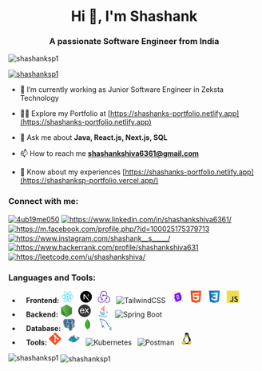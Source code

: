 <h1 align="center">Hi 👋, I'm Shashank</h1>
<h3 align="center">A passionate Software Engineer from India</h3>

<p align="left"> <img src="https://komarev.com/ghpvc/?username=shashanksp1&label=Profile%20views&color=0e75b6&style=flat" alt="shashanksp1" /> </p>

<p align="left"> <a href="https://github.com/ryo-ma/github-profile-trophy"><img src="https://github-profile-trophy.vercel.app/?username=shashanksp1" alt="shashanksp1" /></a> </p>

-  🔭 I’m currently working as Junior Software Engineer in Zeksta Technology
-  👨‍💻 Explore my Portfolio at [https://shashanks-portfolio.netlify.app](https://shashanks-portfolio.netlify.app)

- 💬 Ask me about **Java, React.js, Next.js, SQL**

- 📫 How to reach me **shashankshiva6361@gmail.com**

- 📄 Know about my experiences [https://shashanks-portfolio.netlify.app](https://shashanksp-portfolio.vercel.app/)

<h3 align="left">Connect with me:</h3>
<p align="left">
<a href="https://twitter.com/4ub19me050" target="blank"><img align="center" src="https://raw.githubusercontent.com/rahuldkjain/github-profile-readme-generator/master/src/images/icons/Social/twitter.svg" alt="4ub19me050" height="30" width="40" /></a>
<a href="https://linkedin.com/in/https://www.linkedin.com/in/shashankshiva6361/" target="blank"><img align="center" src="https://raw.githubusercontent.com/rahuldkjain/github-profile-readme-generator/master/src/images/icons/Social/linked-in-alt.svg" alt="https://www.linkedin.com/in/shashankshiva6361/" height="30" width="40" /></a>
<a href="https://fb.com/https://m.facebook.com/profile.php/?id=100025175379713" target="blank"><img align="center" src="https://raw.githubusercontent.com/rahuldkjain/github-profile-readme-generator/master/src/images/icons/Social/facebook.svg" alt="https://m.facebook.com/profile.php/?id=100025175379713" height="30" width="40" /></a>
<a href="https://instagram.com/https://www.instagram.com/shashank__s_____/" target="blank"><img align="center" src="https://raw.githubusercontent.com/rahuldkjain/github-profile-readme-generator/master/src/images/icons/Social/instagram.svg" alt="https://www.instagram.com/shashank__s_____/" height="30" width="40" /></a>
<a href="https://www.hackerrank.com/https://www.hackerrank.com/profile/shashankshiva631" target="blank"><img align="center" src="https://raw.githubusercontent.com/rahuldkjain/github-profile-readme-generator/master/src/images/icons/Social/hackerrank.svg" alt="https://www.hackerrank.com/profile/shashankshiva631" height="30" width="40" /></a>
<a href="https://www.leetcode.com/https://leetcode.com/u/shashankshiva/" target="blank"><img align="center" src="https://raw.githubusercontent.com/rahuldkjain/github-profile-readme-generator/master/src/images/icons/Social/leet-code.svg" alt="https://leetcode.com/u/shashankshiva/" height="30" width="40" /></a>
</p>

<h3 align="left">Languages and Tools:</h3>
<ul>
  <li>&nbsp;&nbsp;
    <b>Frontend:</b>
    <img src="https://raw.githubusercontent.com/devicons/devicon/master/icons/react/react-original.svg" alt="React" width="25" height="25"   />&nbsp;&nbsp;
    <img src="https://github.com/ShashankSP1/ShashankSP1/blob/main/nextjs-icon.png" alt="Next.js" width="25" height="25"   />&nbsp;&nbsp;
    <img src="https://raw.githubusercontent.com/devicons/devicon/master/icons/redux/redux-original.svg" alt="Redux" width="25" height="25"   />&nbsp;&nbsp;
    <img src="https://www.vectorlogo.zone/logos/tailwindcss/tailwindcss-icon.svg" alt="TailwindCSS" width="25" height="25"  />&nbsp;&nbsp;
    <img src="https://github.com/ShashankSP1/ShashankSP1/blob/main/icons-hero%402x.png" alt="Bootstrap" width="25" height="25"   />&nbsp;&nbsp;
    <img src="https://raw.githubusercontent.com/devicons/devicon/master/icons/html5/html5-original.svg" alt="HTML" width="25" height="25"   />&nbsp;&nbsp;
    <img src="https://raw.githubusercontent.com/devicons/devicon/master/icons/css3/css3-original.svg" alt="CSS" width="25" height="25"   />&nbsp;&nbsp;
    <img src="https://raw.githubusercontent.com/devicons/devicon/master/icons/javascript/javascript-original.svg" alt="JavaScript" width="25" height="25"   />&nbsp;&nbsp;
  </li>
  <li>&nbsp;&nbsp;
    <b>Backend:</b>
    <img src="https://raw.githubusercontent.com/devicons/devicon/master/icons/nodejs/nodejs-original.svg" alt="Node.js" width="25" height="25"  />&nbsp;&nbsp;
    <img src="https://github.com/ShashankSP1/ShashankSP1/blob/main/1646733543.webp" alt="Express.js" width="25" height="25"   />&nbsp;&nbsp;
    <img src="https://raw.githubusercontent.com/devicons/devicon/master/icons/java/java-original.svg" alt="Java" width="25" height="25"   />&nbsp;&nbsp;
    <img src="https://www.vectorlogo.zone/logos/springio/springio-icon.svg" alt="Spring Boot" width="25" height="25"   />&nbsp;&nbsp;
  </li>

  <li>&nbsp;&nbsp;
    <b>Database:</b>
    <img src="https://raw.githubusercontent.com/devicons/devicon/master/icons/postgresql/postgresql-original.svg" alt="PostgreSQL" width="25" height="25"   />&nbsp;&nbsp;
    <img src="https://raw.githubusercontent.com/devicons/devicon/master/icons/mongodb/mongodb-original.svg" alt="MongoDB" width="25" height="25"   />&nbsp;&nbsp;
    <img src="https://raw.githubusercontent.com/devicons/devicon/master/icons/mysql/mysql-original.svg" alt="MySQL" width="25" height="25"   />&nbsp;&nbsp;
  </li>

  <li>&nbsp;&nbsp;
    <b>Tools:</b>
    <img src="https://raw.githubusercontent.com/devicons/devicon/master/icons/git/git-original.svg" alt="Git" width="25" height="25"   />&nbsp;&nbsp;
    <img src="https://raw.githubusercontent.com/devicons/devicon/master/icons/docker/docker-original.svg" alt="Docker" width="25" height="25"   />&nbsp;&nbsp;
    <img src="https://www.vectorlogo.zone/logos/kubernetes/kubernetes-icon.svg" alt="Kubernetes" width="25" height="25"   />&nbsp;&nbsp;
    <img src="https://www.vectorlogo.zone/logos/getpostman/getpostman-icon.svg" alt="Postman" width="25" height="25"   />&nbsp;&nbsp;
    <img src="https://raw.githubusercontent.com/devicons/devicon/master/icons/linux/linux-original.svg" alt="Linux" width="25" height="25"  />&nbsp;&nbsp;
  </li>
</ul>

<p><img align="left" src="https://github-readme-stats.vercel.app/api/top-langs?username=shashanksp1&show_icons=true&locale=en&layout=compact" alt="shashanksp1" /></p>

<p>&nbsp;<img align="center" src="https://github-readme-stats.vercel.app/api?username=shashanksp1&show_icons=true&locale=en" alt="shashanksp1" /></p>

<!-- <p><img align="center" src="https://github-readme-streak-stats.herokuapp.com/?user=shashanksp1&" alt="shashanksp1" /></p> -->
